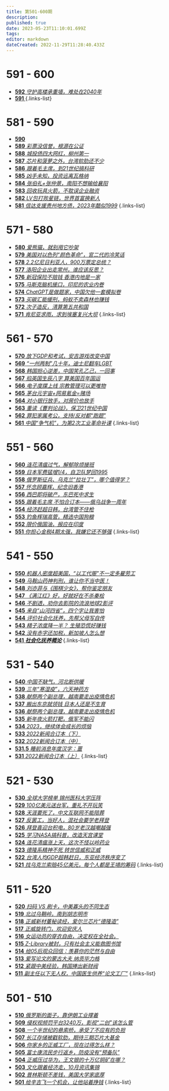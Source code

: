 ```yaml
---
title: 第501-600期
description: 
published: true
date: 2023-05-23T11:10:01.699Z
tags: 
editor: markdown
dateCreated: 2022-11-29T11:28:40.433Z
---
```


# 591 - 600
- [**592** *守护高楼承重墙，难处在2040年*](./501-600/592.md)
- [**591** ](./501-600/591.md)
{.links-list}

# 581 - 590
- [**590** ](./501-600/590.md)
- [**589** *彩票没信誉，根源在公证*](./501-600/589.md)
- [**588** *城投债四大网红，柳州第一*](./501-600/588.md)
- [**587** *芯片和菠萝之外，台湾软肋还不少*](./501-600/587.md)
- [**586** *跟着毛主席，到21世纪搞科研*](./501-600/586.md)
- [**585** *凶手未知，投资远离瓦格纳*](./501-600/585.md)
- [**584** *张伯礼+张仲景，南阳不想输给襄阳*](./501-600/584.md)
- [**583** *回收玩具火箭，不耽误企业融资*](./501-600/583.md)
- [**582** *LV包打败星链，世界首富换新人*](./501-600/582.md)
- [**581** *信达支援贵州地方债，2023年酷似1999*](./501-600/581.md)
{.links-list}

# 571 - 580
- [**580** *爱熊猫，就别用它吵架*](./501-600/580.md)
- [**579** *美国对以色列“颜色革命”，官二代的冷笑话*](./501-600/579.md)
- [**578** *2.2亿尼日利亚人，900万票定总统？*](./501-600/578.md)
- [**577** *洛阳企业出走常州，谁应该反思？*](./501-600/577.md)
- [**576** *新冠保险不赔钱 香港内地是一家*](./501-600/576.md)
- [**575** *马斯克脑机接口，印尼的农业内卷*](./501-600/575.md)
- [**574** *ChatGPT是做题家，中国欠他一套模拟卷*](./501-600/574.md)
- [**573** *买碳汇能缓刑，蚂蚁不卖森林也赚钱*](./501-600/573.md)
- [**572** *次子造反，清算第五共和国*](./501-600/572.md)
- [**571** *肯尼亚求雨，求到埃塞复兴大坝*](./501-600/571.md)
{.links-list}

# 561 - 570
- [**570** *放下GDP和考试，安吉游戏改变中国*](./501-600/570.md)
- [**569** *“一州两制”几十年，迪士尼翻车LGBT*](./501-600/569.md)
- [**568** *韩国担心逆差，中国笑孔乙己，一回事*](./501-600/568.md)
- [**567** *掐英国生辰八字 算美国百年国运*](./501-600/567.md)
- [**566** *电子度牒上线 宗教管理可以更唯物*](./501-600/566.md)
- [**565** *茅台元宇宙+网易氪金=赌场*](./501-600/565.md)
- [**564** *对小银行放手，对房价也放手*](./501-600/564.md)
- [**563** *重读《曹刿论战》，保卫21世纪中国*](./501-600/563.md)
- [**562** *罪犯家属考公，支持/反对都“跑题”*](./501-600/562.md)
- [**561** *中国“争气机”，为第2次工业革命补课*](./501-600/561.md)
{.links-list}

# 551 - 560
- [**560** *连花清瘟过气，解郁除烦接班*](./501-600/560.md)
- [**559** *日本军费猛增1/4，自卫队梦回1995*](./501-600/559.md)
- [**558** *俄罗斯征兵、乌克兰“拉壮丁”，哪个值得学？*](./501-600/558.md)
- [**557** *怀念顾嘉辉，纪念旧香港*](./501-600/557.md)
- [**556** *西巴即将破产，东巴死中求生*](./501-600/556.md)
- [**555** *跟着毛主席 不怕合订本——俄乌战争一周年*](./501-600/555.md)
- [**554** *经济赶超日韩，台湾管不住枪*](./501-600/554.md)
- [**553** *钓鱼辉瑞高管，精选中国狗粮*](./501-600/553.md)
- [**552** *限价俄国油，报应在印度*](./501-600/552.md)
- [**551** *你担心金税4期太强，我嫌它还不够强*](./501-600/551.md)
{.links-list}

# 541 - 550
- [**550** *机器人密度超美国，“以工代赈”不一定多雇劳工*](./501-600/550.md)
- [**549** *马鞍山药神判刑，谁让你不当中医！*](./501-600/549.md)
- [**548** *刘亦菲与《围棋少女》，帮你鉴定朋友*](./501-600/548.md)
- [**547** *《满江红》好，好就好在不杀秦桧*](./501-600/547.md)
- [**546** *不剧透，劝你去影院的流浪地球2影评*](./501-600/546.md)
- [**545** *来自“山河四省”，四个字让我害怕*](./501-600/545.md)
- [**544** *评价社会化抚养，先帮父母写自传*](./501-600/544.md)
- [**543** *精子浓度降一半？ 生殖恐慌好赚钱*](./501-600/543.md)
- [**542** *没有赤字还加税，新加坡人怎么想*](./501-600/542.md)
- [**541** ***社会化抚养概论***](./501-600/541.md)
{.links-list}

# 531 - 540
- [**540** *中国不缺气，河北断供暖*](./501-600/540.md)
- [**539** *三年“寒湿疫”，六天神药方*](./501-600/539.md)
- [**538** *献祭两个副总理，越南要走出疫情危机*](./501-600/538.md)
- [**537** *搬出东京就领钱 日本人还是不生育*](./501-600/537.md)
- [**536** *献祭两个副总理，越南要走出疫情危机*](./501-600/536.md)
- [**535** *新年夜火箭打靶，俄军不能闪*](./501-600/535.md)
- [**534** *2023，继续体会成长的烦恼*](./501-600/534.md)
- [**533** *2022新闻合订本（下）*](./501-600/533.md)
- [**532** *2022新闻合订本（中）*](./501-600/532.md)
- [**531.5** *睡前消息年度汉字：噩*](531-2)
- [**531** *2022新闻合订本（上）*](./501-600/531.md)
{.links-list}

# 521 - 530
- [**530** *全球大学榜单 锦州医科大学压阵*](./501-600/530.md)
- [**529** *100亿美元送台军，重礼不开玩笑*](./501-600/529.md)
- [**528** *天涯要死了，中文互联网不能陪葬*](./501-600/528.md)
- [**527** *反罢工，当好人，混社会要学老拜登*](./501-600/527.md)
- [**526** *拜登喜迎台积电，80岁老汉越嘲越强*](./501-600/526.md)
- [**525** *学习NASA搞科普，改造天宫课堂*](./501-600/525.md)
- [**524** *连花清瘟涨上天，这次不怪以岭药业*](./501-600/524.md)
- [**523** *德隆系精神不死 转世信威和正威*](./501-600/523.md)
- [**522** *台湾人均GDP超韩赶日，东亚经济秩序变了*](./501-600/522.md)
- [**521** *找乌克兰索赔45亿美元，每个人都是王靖的筹码*](./501-600/521.md)
{.links-list}

# 511 - 520
- [**520** *扫码 VS 刷卡，中美寡头的不同生态*](./501-600/520.md)
- [**519** *北过乌鞘岭，南到胡志明市*](./501-600/519.md)
- [**518** *正威新材董秘读经，爱尔兰芯片“德隆造”*](./501-600/518.md)
- [**517** *正威旋转门，欢迎安庆人*](./501-600/517.md)
- [**516** *女运动员的穿衣自由，决定权在全社会。*](./501-600/516.md)
- [**515** *Z-Library被封，只有社会主义能救图书馆*](./501-600/515.md)
- [**514** *给05后观众回信：羡慕你的茫然与自由*](./501-600/514.md)
- [**513** *爱写论文的蒙古大夫 纳贡毕力格*](./501-600/513.md)
- [**512** *紧跟中美经验，韩国捧出新财阀*](./501-600/512.md)
- [**511** *副主任以下无人权，中国医生供养“论文工厂”*](./501-600/511.md)
{.links-list}

# 501 - 510
- [**510** *俄罗斯的面子，靠伊朗工业撑着*](./501-600/510.md)
- [**509** *侵权视频罚平台3240万，影视“二创”该怎么管*](./501-600/509.md)
- [**508** *一个半世纪的悬索桥，承受了不应有的负担*](./501-600/508.md)
- [**507** *长江存储被戳软肋，期待三期芯片大基金*](./501-600/507.md)
- [**506** *你家乡的正威工厂，现在过得怎么样？*](./501-600/506.md)
- [**505** *富士康流民步行返乡，防疫没有“预备队”*](./501-600/505.md)
- [**504** *正威压过华为，王文银的十万亿铜矿在哪？*](./501-600/504.md)
- [**503** *文化跟着经济走，10月资讯集锦*](./501-600/503.md)
- [**502** *普林斯顿不差钱，美国大学家底厚*](./501-600/502.md)
- [**501** *给辛吉飞一个机会，让他站着挣钱*](./501-600/501.md)
{.links-list}
